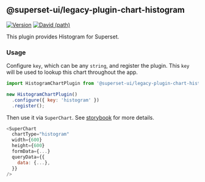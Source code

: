 ## @superset-ui/legacy-plugin-chart-histogram

[![Version](https://img.shields.io/npm/v/@superset-ui/legacy-plugin-chart-histogram.svg?style=flat-square)](https://img.shields.io/npm/v/@superset-ui/legacy-plugin-chart-histogram.svg?style=flat-square)
[![David (path)](https://img.shields.io/david/apache-superset/superset-ui-plugins.svg?path=packages%2Fsuperset-ui-legacy-plugin-chart-histogram&style=flat-square)](https://david-dm.org/apache-superset/superset-ui-plugins?path=packages/superset-ui-legacy-plugin-chart-histogram)

This plugin provides Histogram for Superset.

### Usage

Configure `key`, which can be any `string`, and register the plugin. This `key` will be used to lookup this chart throughout the app.

```js
import HistogramChartPlugin from '@superset-ui/legacy-plugin-chart-histogram';

new HistogramChartPlugin()
  .configure({ key: 'histogram' })
  .register();
```

Then use it via `SuperChart`. See [storybook](https://apache-superset.github.io/superset-ui-plugins/?selectedKind=plugin-chart-histogram) for more details.

```js
<SuperChart
  chartType="histogram"
  width={600}
  height={600}
  formData={...}
  queryData={{
    data: {...},
  }}
/>
```
